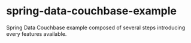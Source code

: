 # spring-data-couchbase-example

Spring Data Couchbase example composed of several steps introducing every features available.